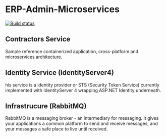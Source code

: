 # ERP-Admin-Microservices
[![Build status](https://ci.appveyor.com/api/projects/status/v644bifa58x9cuxi?svg=true)](https://ci.appveyor.com/project/Magik3a/erp-admin-microservices)

## Contractors Service
Sample reference containerized application, cross-platform and microservices architecture. 

## Identity Service (IdentityServer4)
his service is a identity provider or STS (Security Token Service) currently implemented with IdentityServer 4 wrapping ASP.NET Identity underneath.

## Infrastrucure (RabbitMQ)
RabbitMQ is a messaging broker - an intermediary for messaging. It gives your applications a common platform to send and receive messages, and your messages a safe place to live until received.
